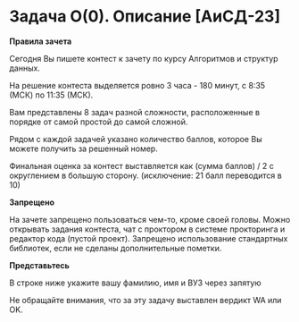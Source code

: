# Задача O(0). Описание [АиСД-23]

**Правила зачета**

Сегодня Вы пишете контест к зачету по курсу Алгоритмов и структур данных.

На решение контеста выделяется ровно 3 часа - 180 минут, с 8:35 (МСК) по 11:35 (МСК).

Вам представлены 8 задач разной сложности, расположенные в порядке от самой простой до самой сложной.

Рядом с каждой задачей указано количество баллов, которое Вы можете получить за решенный номер.

Финальная оценка за контест выставляется как (сумма баллов) / 2 с округлением в большую сторону. (исключение: 21 балл переводится в 10)

**Запрещено**

На зачете запрещено пользоваться чем-то, кроме своей головы. Можно открывать задания контеста, чат с проктором в системе прокторинга и редактор кода (пустой проект).
Запрещено использование стандартных библиотек, если не сделаны дополнительные пометки.

**Представьтесь**

В строке ниже укажите вашу фамилию, имя и ВУЗ через запятую

Не обращайте внимания, что за эту задачу выставлен вердикт WA или OK.